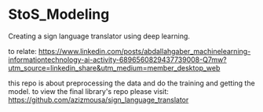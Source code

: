 # StoS_Modeling
Creating a sign language translator using deep learning.

to relate:
https://www.linkedin.com/posts/abdallahgaber_machinelearning-informationtechnology-ai-activity-6896560829437739008-Q7mw?utm_source=linkedin_share&utm_medium=member_desktop_web

this repo is about preprocessing the data and do the training and getting the model.
to view the final library's repo please visit: https://github.com/azizmousa/sign_language_translator
